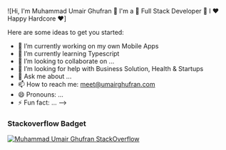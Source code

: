 ![Hi, I'm Muhammad Umair Ghufran 👋 I'm a 🚀 Full Stack Developer 🚀 I ❤️ Happy Hardcore ❤️]





Here are some ideas to get you started:

- 🔭 I’m currently working on my own Mobile Apps 
- 🌱 I’m currently learning Typescript
- 👯 I’m looking to collaborate on ...
- 🤔 I’m looking for help with Business Solution, Health & Startups
- 💬 Ask me about ...
- 📫 How to reach me: meet@umairghufran.com 
- 😄 Pronouns: ...
- ⚡ Fun fact: ...
-->


### Stackoverflow Badget

[![Muhammad Umair Ghufran StackOverflow](https://github-readme-stackoverflow.vercel.app/?userID=5586299)](https://stackoverflow.com/users/5586299/muhammad-umair-ghufran)


